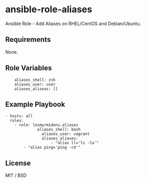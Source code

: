 ansible-role-aliases
====================

Ansible Role - Add Aliases on RHEL/CentOS and Debian/Ubuntu.

## Requirements

None.

## Role Variables

		aliases_shell: zsh
		aliases_user: user
		aliases_aliases: []

## Example Playbook

    - hosts: all
      roles:
        - role: lesmyrmidons.aliases
				  aliases_shell: bash
					aliases_user: vagrant
					aliases_aliases:
						- "alias ll='ls -la'"
            - "alias ping='ping -c4'"

## License

MIT / BSD
